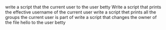 write a script that the current user to the user betty
Write a script that prints the effective username of the current user
write a script thet prints all the groups the current user is part of
write a script that changes the owner of the file hello to the user betty
